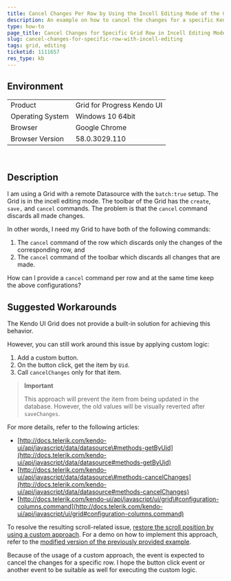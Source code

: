 ```yaml
---
title: Cancel Changes Per Row by Using the Incell Editing Mode of the Grid
description: An example on how to cancel the changes for a specific Kendo UI Grid row when the Grid is in the incell editing mode.
type: how-to
page_title: Cancel Changes for Specific Grid Row in Incell Editing Mode | Kendo UI Grid
slug: cancel-changes-for-specific-row-with-incell-editing
tags: grid, editing
ticketid: 1111657
res_type: kb
---
```


## Environment

<table>
 <tr>
  <td>Product</td>
  <td>Grid for Progress Kendo UI</td>
 </tr>
 <tr>
  <td>Operating System</td>
  <td>Windows 10 64bit</td>
 </tr>
 <tr>
  <td>Browser</td>
  <td>Google Chrome</td>
 </tr>
 <tr>
  <td>Browser Version</td>
  <td>58.0.3029.110</td>
 </tr>
</table>

 
## Description

I am using a Grid with a remote Datasource with the `batch:true` setup. The Grid is in the incell editing mode. The toolbar of the Grid has the `create`, `save,` and `cancel` commands. The problem is that the `cancel` command discards all made changes.

In other words, I need my Grid to have both of the following commands:  
1. The `cancel` command of the row which discards only the changes of the corresponding row, and   
1. The `cancel` command of the toolbar which discards all changes that are made.  

How can I provide a `cancel` command per row and at the same time keep the above configurations?

## Suggested Workarounds

The Kendo UI Grid does not provide a built-in solution for achieving this behavior.

However, you can still work around this issue by applying custom logic:

1. Add a custom button.
1. On the button click, get the item by `Uid`.
1. Call `cancelChanges` only for that item.

> **Important**
>
> This approach will prevent the item from being updated in the database. However, the old values will be visually reverted after `saveChanges`.  

For more details, refer to the following articles:  

* [http://docs.telerik.com/kendo-ui/api/javascript/data/datasource\#methods-getByUid](http://docs.telerik.com/kendo-ui/api/javascript/data/datasource#methods-getByUid)  
* [http://docs.telerik.com/kendo-ui/api/javascript/data/datasource\#methods-cancelChanges](http://docs.telerik.com/kendo-ui/api/javascript/data/datasource#methods-cancelChanges)  
* [http://docs.telerik.com/kendo-ui/api/javascript/ui/grid\#configuration-columns.command](http://docs.telerik.com/kendo-ui/api/javascript/ui/grid#configuration-columns.command)  

To resolve the resulting scroll-related issue, [restore the scroll position by using a custom approach](http://docs.telerik.com/kendo-ui/controls/data-management/grid/appearance#restore-scroll-positions). For a demo on how to implement this approach, refer to the [modified version of the previously provided example](http://dojo.telerik.com/iGEPE/2).

Because of the usage of a custom approach, the event is expected to cancel the changes for a specific row. I hope the button click event or another event to be suitable as well for executing the custom logic.  
